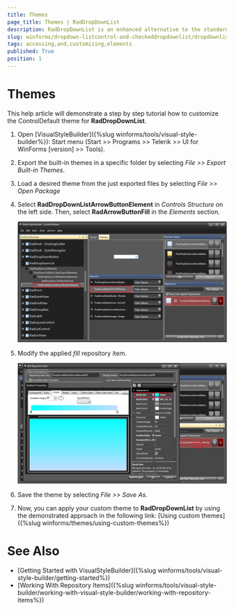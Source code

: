 ```yaml
---
title: Themes
page_title: Themes | RadDropDownList
description: RadDropDownList is an enhanced alternative to the standard Windows Forms combo box control.
slug: winforms/dropdown-listcontrol-and-checkeddropdownlist/dropdownlist/accessing-and-customizing-elements/themes
tags: accessing,and,customizing,elements
published: True
position: 1 
---
```


# Themes

This help article will demonstrate a step by step tutorial how to customize the ControlDefault theme for __RadDropDownList__. 

1. Open [VisualStyleBuilder]({%slug winforms/tools/visual-style-builder%}): Start menu (Start >> Programs >> Telerik >> UI for WinForms [version] >> Tools).

1. Export the built-in themes in a specific folder by selecting *File >> Export Built-in Themes*.

1. Load a desired theme from the just exported files by selecting *File >> Open Package*

1. Select __RadDropDownListArrowButtonElement__ in *Controls Structure* on the left side. Then, select __RadArrowButtonFill__ in the *Elements* section.

	![dropdown-and-listcontrol-dropdownlist-customizing-appearance-themes 001](images/dropdown-and-listcontrol-dropdownlist-customizing-appearance-themes001.png)

1. Modify the applied *fill* repository item. 

	![dropdown-and-listcontrol-dropdownlist-customizing-appearance-themes 002](images/dropdown-and-listcontrol-dropdownlist-customizing-appearance-themes002.png)

1. Save the theme by selecting *File >> Save As*.

1. Now, you can apply your custom theme to __RadDropDownList__ by using the demonstrated approach in the following link: [Using custom themes]({%slug winforms/themes/using-custom-themes%})

# See Also 

* [Getting Started with VisualStyleBuilder]({%slug winforms/tools/visual-style-builder/getting-started%})
* [Working With Repository Items]({%slug winforms/tools/visual-style-builder/working-with-visual-style-builder/working-with-repository-items%})
